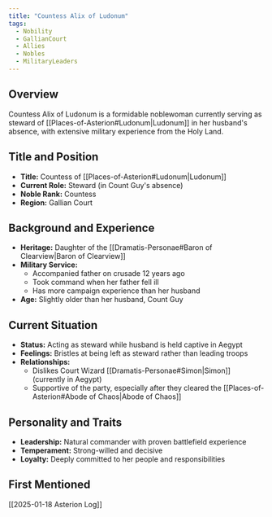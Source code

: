 ```yaml
---
title: "Countess Alix of Ludonum"
tags:
  - Nobility
  - GallianCourt
  - Allies
  - Nobles
  - MilitaryLeaders
---
```


## Overview
Countess Alix of Ludonum is a formidable noblewoman currently serving as steward of [[Places-of-Asterion#Ludonum|Ludonum]] in her husband's absence, with extensive military experience from the Holy Land.

## Title and Position
- **Title:** Countess of [[Places-of-Asterion#Ludonum|Ludonum]]
- **Current Role:** Steward (in Count Guy's absence)
- **Noble Rank:** Countess
- **Region:** Gallian Court

## Background and Experience
- **Heritage:** Daughter of the [[Dramatis-Personae#Baron of Clearview|Baron of Clearview]]
- **Military Service:**
  - Accompanied father on crusade 12 years ago
  - Took command when her father fell ill
  - Has more campaign experience than her husband
- **Age:** Slightly older than her husband, Count Guy

## Current Situation
- **Status:** Acting as steward while husband is held captive in Aegypt
- **Feelings:** Bristles at being left as steward rather than leading troops
- **Relationships:**
  - Dislikes Court Wizard [[Dramatis-Personae#Simon|Simon]] (currently in Aegypt)
  - Supportive of the party, especially after they cleared the [[Places-of-Asterion#Abode of Chaos|Abode of Chaos]]

## Personality and Traits
- **Leadership:** Natural commander with proven battlefield experience
- **Temperament:** Strong-willed and decisive
- **Loyalty:** Deeply committed to her people and responsibilities

## First Mentioned
[[2025-01-18 Asterion Log]]
